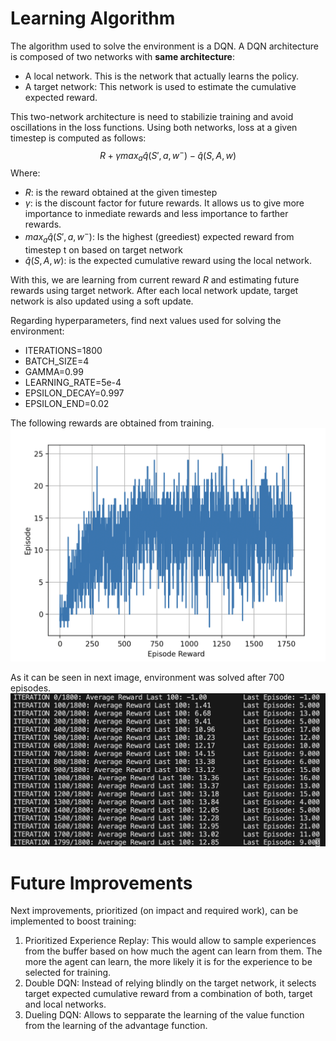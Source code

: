 # Learning Algorithm
The algorithm used to solve the environment is a DQN. A DQN architecture is composed of two networks with **same architecture**:
- A local network. This is the network that actually learns the policy.
- A target network: This network is used to estimate the cumulative expected reward.

This two-network architecture is need to stabilizie training and avoid oscillations in the loss functions.
Using both networks, loss at a given timestep is computed as follows:
$$R+\gamma max_a\hat{q}(S',a,w^-)-\hat q(S,A,w)$$
Where:
 - $R$: is the reward obtained at the given timestep
 - $\gamma$: is the discount factor for future rewards. It allows us to give more importance to inmediate rewards and less importance to farther rewards.
 - $max_a\hat{q}(S',a,w^-)$: Is the highest (greediest) expected reward from timestep t on based on target network
 - $\hat q(S,A,w)$: is the expected cumulative reward using the local network.

 With this, we are learning from current reward $R$ and estimating future rewards using target network. After each local network update, target network is also updated using a soft update.

Regarding hyperparameters, find next values used for solving the environment:
- ITERATIONS=1800
- BATCH_SIZE=4
- GAMMA=0.99
- LEARNING_RATE=5e-4
- EPSILON_DECAY=0.997
- EPSILON_END=0.02

The following rewards are obtained from training.
![alt text](image.png)

As it can be seen in next image, environment was solved after 700 episodes.
![alt text](<Screenshot 2025-01-22 at 21.03.23.png>)

# Future Improvements
Next improvements, prioritized (on impact and required work), can be implemented to boost training:
1. Prioritized Experience Replay: This would allow to sample experiences from the buffer based on how much the agent can learn from them. The more the agent can learn, the more likely it is for the experience to be selected for training.
2. Double DQN: Instead of relying blindly on the target network, it selects target expected cumulative reward from a combination of both, target and local networks.
3. Dueling DQN: Allows to sepparate the learning of the value function from the learning of the advantage function.
